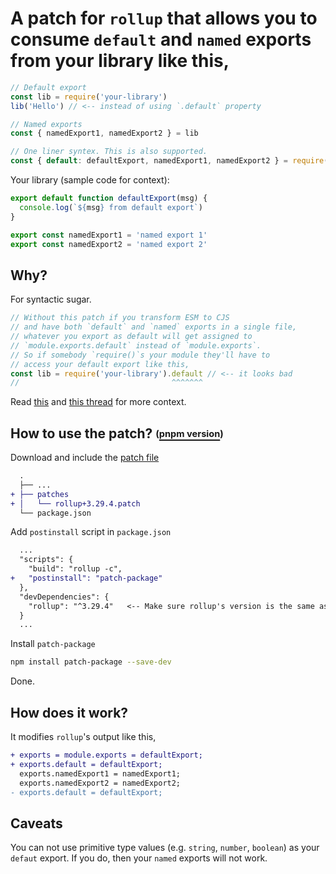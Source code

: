 # A patch for `rollup` that allows you to consume `default` and `named` exports from your library like this,

```js
// Default export
const lib = require('your-library')
lib('Hello') // <-- instead of using `.default` property

// Named exports
const { namedExport1, namedExport2 } = lib

// One liner syntex. This is also supported.
const { default: defaultExport, namedExport1, namedExport2 } = require('your-library')
```

Your library (sample code for context):

```js
export default function defaultExport(msg) {
  console.log(`${msg} from default export`)
}

export const namedExport1 = 'named export 1'
export const namedExport2 = 'named export 2'
```

## Why?

For syntactic sugar.

```js
// Without this patch if you transform ESM to CJS
// and have both `default` and `named` exports in a single file,
// whatever you export as default will get assigned to
// `module.exports.default` instead of `module.exports`.
// So if somebody `require()`s your module they'll have to
// access your default export like this,
const lib = require('your-library').default // <-- it looks bad
//                                  ^^^^^^^
```

Read [this](https://stackoverflow.com/questions/58246998/mixing-default-and-named-exports-with-rollup) and [this thread](https://github.com/rollup/rollup/issues/1961) for more context.

## How to use the patch? <sub><sup>(</sub></sup>[<sub><sup>pnpm version</sub></sup>](https://github.com/avisek/rollup-patch-seamless-default-export/tree/pnpm#how-to-use-the-patch-npm-version)<sub><sup>)</sub></sup>

Download and include the [patch file](https://github.com/avisek/rollup-patch-seamless-default-export/blob/npm/patches/rollup+3.29.4.patch)

```diff
  .
  ├── ...
+ ├── patches
+ │   └── rollup+3.29.4.patch
  └── package.json
```

Add `postinstall` script in `package.json`

```diff
  ...
  "scripts": {
    "build": "rollup -c",
+   "postinstall": "patch-package"
  },
  "devDependencies": {
    "rollup": "^3.29.4"   <-- Make sure rollup's version is the same as the patch
  }
  ...
```

Install `patch-package`

```sh
npm install patch-package --save-dev
```
Done.

## How does it work?

It modifies `rollup`'s output like this,

```diff
+ exports = module.exports = defaultExport;
+ exports.default = defaultExport;
  exports.namedExport1 = namedExport1;
  exports.namedExport2 = namedExport2;
- exports.default = defaultExport;
```

## Caveats

You can not use primitive type values (e.g. `string`, `number`, `boolean`) as your `defaut` export. If you do, then your `named` exports will not work.
